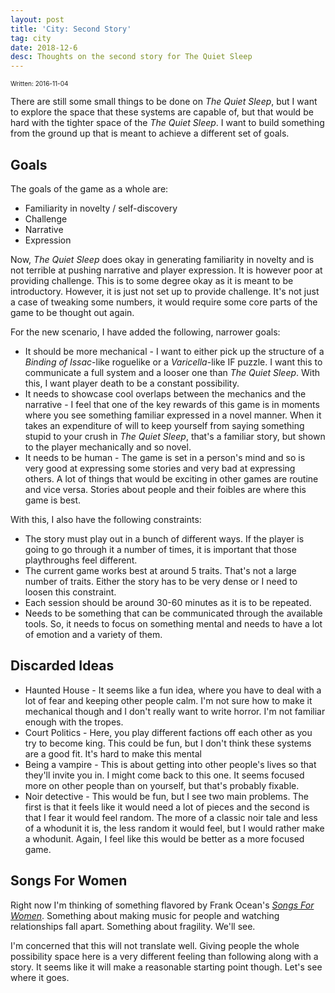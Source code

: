```yaml
---
layout: post
title: 'City: Second Story'
tag: city
date: 2018-12-6
desc: Thoughts on the second story for The Quiet Sleep
---
```


<p style="font-size:10px">Written: 2016-11-04


There are still some small things to be done on *The Quiet Sleep*, but I want to explore the space that these systems are capable of, but that would be hard with the tighter space of the *The Quiet Sleep*. I want to build something from the ground up that is meant to achieve a different set of goals.

## Goals

The goals of the game as a whole are:
- Familiarity in novelty / self-discovery
- Challenge
- Narrative
- Expression



Now, *The Quiet Sleep* does okay in generating familiarity in novelty and is not terrible at pushing narrative and player expression. It is however poor at providing challenge. This is to some degree okay as it is meant to be introductory. However, it is just not set up to provide challenge. It's not just a case of tweaking some numbers, it would require some core parts of the game to be thought out again.


For the new scenario, I have added the following, narrower goals:
- It should be more mechanical - I want to either pick up the structure of a *Binding of Issac*-like roguelike or a *Varicella*-like IF puzzle. I want this to communicate a full system and a looser one than *The Quiet Sleep*. With this, I want player death to be a constant possibility.
- It needs to showcase cool overlaps between the mechanics and the narrative - I feel that one of the key rewards of this game is in moments where you see something familiar expressed in a novel manner. When it takes an expenditure of will to keep yourself from saying something stupid to your crush in *The Quiet Sleep*, that's a familiar story, but shown to the player mechanically and so novel.
- It needs to be human - The game is set in a person's mind and so is very good at expressing some stories and very bad at expressing others. A lot of things that would be exciting in other games are routine and vice versa. Stories about people and their foibles are where this game is best.



With this, I also have the following constraints:
- The story must play out in a bunch of different ways. If the player is going to go through it a number of times, it is important that those playthroughs feel different.
- The current game works best at around 5 traits. That's not a large number of traits. Either the story has to be very dense or I need to loosen this constraint.
- Each session should be around 30-60 minutes as it is to be repeated.
- Needs to be something that can be communicated through the available tools. So, it needs to focus on something mental and needs to have a lot of emotion and a variety of them.


## Discarded Ideas
- Haunted House - It seems like a fun idea, where you have to deal with a lot of fear and keeping other people calm. I'm not sure how to make it mechanical though and I don't really want to write horror. I'm not familiar enough with the tropes.
- Court Politics - Here, you play different factions off each other as you try to become king. This could be fun, but I don't think these systems are a good fit. It's hard to make this mental
- Being a vampire - This is about getting into other people's lives so that they'll invite you in. I might come back to this one. It seems focused more on other people than on yourself, but that's probably fixable.
- Noir detective - This would be fun, but I see two main problems. The first is that it feels like it would need a lot of pieces and the second is that I fear it would feel random. The more of a classic noir tale and less of a whodunit it is, the less random it would feel, but I would rather make a whodunit. Again, I feel like this would be better as a more focused game.


## Songs For Women

Right now I'm thinking of something flavored by Frank Ocean's [*Songs For Women*](http://genius.com/Frank-ocean-songs-for-women-lyrics). Something about making music for people and watching relationships fall apart. Something about fragility. We'll see.


I'm concerned that this will not translate well. Giving people the whole possibility space here is a very different feeling than following along with a story. It seems like it will make a reasonable starting point though. Let's see where it goes.


